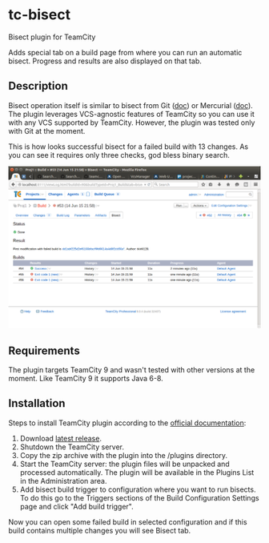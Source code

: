# tc-bisect
Bisect plugin for TeamCity

Adds special tab on a build page from where you can run an automatic bisect.  Progress and results are also displayed on that tab.

## Description

Bisect operation itself is similar to bisect from Git ([doc](http://git-scm.com/docs/git-bisect)) or Mercurial ([doc](https://selenic.com/hg/help/bisect)).  The plugin leverages VCS-agnostic features of TeamCity so you can use it with any VCS supported by TeamCity.  However, the plugin was tested only with Git at the moment.

This is how looks successful bisect for a failed build with 13 changes.  As you can see it requires only three checks, god bless binary search.

![Screenshot of successful bisect for a failed build with 13 changes](https://raw.githubusercontent.com/tkirill/tc-bisect/f04d094e5520433bb8e3af22a2eef3d94aba66aa/screenshot-13-changes.png)

## Requirements

The plugin targets TeamCity 9 and wasn't tested with other versions at the moment.  Like TeamCity 9 it supports Java 6-8.

## Installation

Steps to install TeamCity plugin according to the [official documentation][tc-plugin-install-doc]:

1. Download [latest release](https://github.com/tkirill/tc-bisect/releases/latest).
2. Shutdown the TeamCity server.
3. Copy the zip archive with the plugin into the <TeamCity Data Directory>/plugins directory.
4. Start the TeamCity server: the plugin files will be unpacked and processed automatically. The plugin will be available in the Plugins List in the Administration area.
5. Add bisect build trigger to configuration where you want to run bisects.  To do this go to the Triggers sections of the Build Configuration Settings page and click "Add build trigger".

Now you can open some failed build in selected configuration and if this build contains multiple changes you will see Bisect tab.

[tc-plugin-install-doc]: https://confluence.jetbrains.com/display/TCD9/Installing+Additional+Plugins "Installing Additional Plugins"
